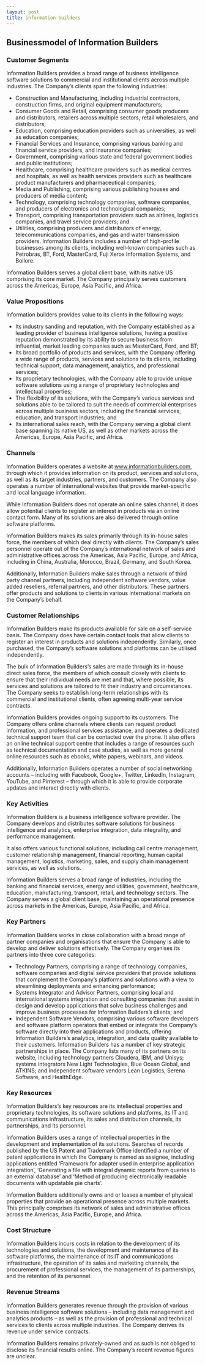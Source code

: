 ```yaml
---
layout: post
title: information-builders
---
```


Businessmodel of Information Builders
--------------------------------------

### Customer Segments

Information Builders provides a broad range of business intelligence software solutions to commercial and institutional clients across multiple industries. The Company’s clients span the following industries:

 * Construction and Manufacturing, including industrial contractors, construction firms, and original equipment manufacturers;
* Consumer Goods and Retail, comprising consumer goods producers and distributors, retailers across multiple sectors, retail wholesalers, and distributors;
* Education, comprising education providers such as universities, as well as education companies;
* Financial Services and Insurance, comprising various banking and financial service providers, and insurance companies;
* Government, comprising various state and federal government bodies and public institutions;
* Healthcare, comprising healthcare providers such as medical centres and hospitals, as well as health services providers such as healthcare product manufacturers and pharmaceutical companies;
* Media and Publishing, comprising various publishing houses and producers of media content;
* Technology, comprising technology companies, software companies, and producers of electronics and technological companies;
* Transport, comprising transportation providers such as airlines, logistics companies, and travel service providers; and
* Utilities, comprising producers and distributors of energy, telecommunications companies, and gas and water transmission providers.
 Information Builders includes a number of high-profile businesses among its clients, including well-known companies such as Petrobras, BT, Ford, MasterCard, Fuji Xerox Information Systems, and Bollore.

Information Builders serves a global client base, with its native US comprising its core market. The Company principally serves customers across the Americas, Europe, Asia Pacific, and Africa.

### Value Propositions

Information builders provides value to its clients in the following ways:

 * Its industry sanding and reputation, with the Company established as a leading provider of business intelligence solutions, having a positive reputation demonstrated by its ability to secure business from influential, market leading companies such as MasterCard, Ford, and BT;
* Its broad portfolio of products and services, with the Company offering a wide range of products, services and solutions to its clients, including technical support, data management, analytics, and professional services;
* Its proprietary technologies, with the Company able to provide unique software solutions using a range of proprietary technologies and intellectual properties;
* The flexibility of its solutions, with the Company’s various services and solutions able to be tailored to suit the needs of commercial enterprises across multiple business sectors, including the financial services, education, and transport industries; and
* Its international sales reach, with the Company serving a global client base spanning its native US, as well as other markets across the Americas, Europe, Asia Pacific, and Africa.
 ### Channels

Information Builders operates a website at www.informationbuilders.com, through which it provides information on its product, services and solutions, as well as its target industries, partners, and customers. The Company also operates a number of international websites that provide market-specific and local language information.

While Information Builders does not operate an online sales channel, it does allow potential clients to register an interest in products via an online contact form. Many of its solutions are also delivered through online software platforms.

Information Builders makes its sales primarily through its in-house sales force, the members of which deal directly with clients. The Company’s sales personnel operate out of the Company’s international network of sales and administrative offices across the Americas, Asia Pacific, Europe, and Africa, including in China, Australia, Morocco, Brazil, Germany, and South Korea.

Additionally, Information Builders make sales through a network of third party channel partners, including independent software vendors, value added resellers, referral partners, and other distributors. These partners offer products and solutions to clients in various international markets on the Company’s behalf.

### Customer Relationships

Information Builders make its products available for sale on a self-service basis. The Company does have certain contact tools that allow clients to register an interest in products and solutions independently. Similarly, once purchased, the Company’s software solutions and platforms can be utilised independently.

The bulk of Information Builders’s sales are made through its in-house direct sales force, the members of which consult closely with clients to ensure that their individual needs are met and that, where possible, its services and solutions are tailored to fit their industry and circumstances. The Company seeks to establish long-term relationships with its commercial and institutional clients, often agreeing multi-year service contracts.

Information Builders provides ongoing support to its customers. The Company offers online channels where clients can request product information, and professional services assistance, and operates a dedicated technical support team that can be contacted over the phone. It also offers an online technical support centre that includes a range of resources such as technical documentation and case studies, as well as more general online resources such as ebooks, white papers, webinars, and videos.

Additionally, Information Builders operates a number of social networking accounts – including with Facebook, Google+, Twitter, LinkedIn, Instagram, YouTube, and Pinterest – through which it is able to provide corporate updates and interact directly with clients.

### Key Activities

Information Builders is a business intelligence software provider. The Company develops and distributes software solutions for business intelligence and analytics, enterprise integration, data integrality, and performance management.

It also offers various functional solutions, including call centre management, customer relationship management, financial reporting, human capital management, logistics, marketing, sales, and supply chain management services, as well as solutions.

Information Builders serves a broad range of industries, including the banking and financial services, energy and utilities, government, healthcare, education, manufacturing, transport, retail, and technology sectors. The Company serves a global client base, maintaining an operational presence across markets in the Americas, Europe, Asia Pacific, and Africa.

### Key Partners

Information Builders works in close collaboration with a broad range of partner companies and organisations that ensure the Company is able to develop and deliver solutions effectively. The Company organises its partners into three core categories:

 * Technology Partners, comprising a range of technology companies, software companies and digital service providers that provide solutions that complement the Company’s platforms and solutions with a view to streamlining deployments and enhancing performance;
* Systems Integrator and Advisor Partners, comprising local and international systems integration and consulting companies that assist in design and develop applications that solve business challenges and improve business processes for Information Builders’s clients; and
* Independent Software Vendors, comprising various software developers and software platform operators that embed or integrate the Company’s software directly into their applications and products, offering Information Builders’s analytics, integration, and data quality available to their customers.
 Information Builders has a number of key strategic partnerships in place. The Company lists many of its partners on its website, including technology partners Cloudera, IBM, and Unisys; systems integrators New Light Technologies, Blue Ocean Global, and ATKINS; and independent software vendors Lean Logistics, Serena Software, and HealthEdge.

### Key Resources

Information Builders’s key resources are its intellectual properties and proprietary technologies, its software solutions and platforms, its IT and communications infrastructure, its sales and distribution channels, its partnerships, and its personnel.

Information Builders uses a range of intellectual properties in the development and implementation of its solutions. Searches of records published by the US Patent and Trademark Office identified a number of patent applications in which the Company is named as assignee, including applications entitled ‘Framework for adapter used in enterprise application integration’, ‘Generating a file with integral dynamic reports from queries to an external database’ and ‘Method of producing electronically readable documents with updatable pie charts’.

Information Builders additionally owns and or leases a number of physical properties that provide an operational presence across multiple markets. This principally comprises its network of sales and administrative offices across the Americas, Asia Pacific, Europe, and Africa.

### Cost Structure

Information Builders incurs costs in relation to the development of its technologies and solutions, the development and maintenance of its software platforms, the maintenance of its IT and communications infrastructure, the operation of its sales and marketing channels, the procurement of professional services, the management of its partnerships, and the retention of its personnel.

### Revenue Streams

Information Builders generates revenue through the provision of various business intelligence software solutions – including data management and analytics products – as well as the provision of professional and technical services to clients across multiple industries. The Company derives its revenue under service contracts.

Information Builders remains privately-owned and as such is not obliged to disclose its financial results online. The Company’s recent revenue figures are unclear.
